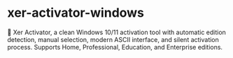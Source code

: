 # xer-activator-windows
🔧 Xer Activator, a clean Windows 10/11 activation tool with automatic edition detection, manual selection, modern ASCII interface, and silent activation process. Supports Home, Professional, Education, and Enterprise editions.
